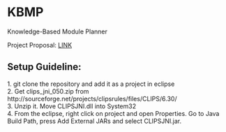 # KBMP
Knowledge-Based Module Planner

Project Proposal: [LINK](https://github.com/bsmmoon/KBMP/blob/master/docs/CS4244ProjectProposal.pdf)

<h2>Setup Guideline:</h2>
1. git clone the repository and add it as a project in eclipse<br>
2. Get clips_jni_050.zip from http://sourceforge.net/projects/clipsrules/files/CLIPS/6.30/<br>
3. Unzip it. Move CLIPSJNI.dll into System32<br>
4. From the eclipse, right click on project and open Properties. Go to Java Build Path, press Add External JARs and select CLIPSJNI.jar.<br>
